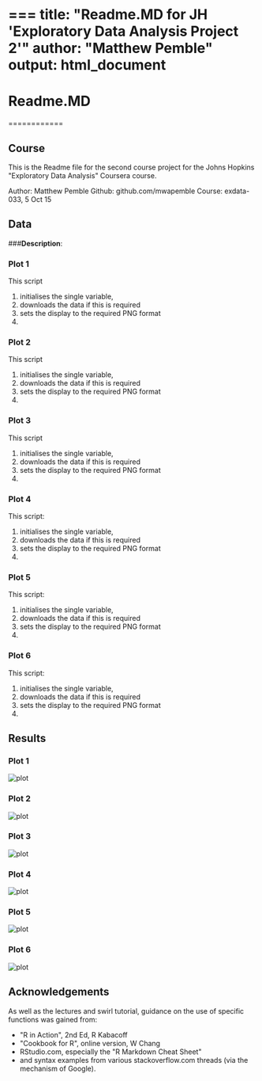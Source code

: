 ===
title: "Readme.MD for JH 'Exploratory Data Analysis Project 2'"
author: "Matthew Pemble"
output: html_document
===

# Readme.MD
============
## Course
This is the Readme file for the second course project
for the Johns Hopkins "Exploratory Data Analysis"
Coursera course.

Author: Matthew Pemble
Github: github.com/mwapemble
Course: exdata-033, 5 Oct 15

## Data


###<b>Description</b>: 


### Plot 1
This script 
<ol>
<li>initialises the single variable,</li>
<li>downloads the data if this is required</li>
<li>sets the display to the required PNG format</li>
<li></li></ol>

### Plot 2
This script 
<ol>
<li>initialises the single variable,</li>
<li>downloads the data if this is required</li>
<li>sets the display to the required PNG format</li>
<li></li></ol>

### Plot 3
This script 
<ol>
<li>initialises the single variable,</li>
<li>downloads the data if this is required</li>
<li>sets the display to the required PNG format</li>
<li></li>
</ol>

### Plot 4
This script:
<ol>
<li>initialises the single variable,</li>
<li>downloads the data if this is required</li>
<li>sets the display to the required PNG format</li>
<li></li></ol>

### Plot 5
This script:
<ol>
<li>initialises the single variable,</li>
<li>downloads the data if this is required</li>
<li>sets the display to the required PNG format</li>
<li></li></ol>

### Plot 6
This script:
<ol>
<li>initialises the single variable,</li>
<li>downloads the data if this is required</li>
<li>sets the display to the required PNG format</li>
<li></li></ol>

## Results

### Plot 1
![plot](plot1.png) 

### Plot 2
![plot](plot2.png) 

### Plot 3
![plot](plot3.png) 

### Plot 4
![plot](plot4.png)

### Plot 5
![plot](plot5.png)

### Plot 6
![plot](plot6.png)

## Acknowledgements
As well as the lectures and swirl tutorial, guidance on the use of specific functions was gained from:
<ul>
<li>"R in Action", 2nd Ed, R Kabacoff</li>
<li>"Cookbook for R", online version, W Chang</li>
<li>RStudio.com, especially the "R Markdown Cheat Sheet"</li>
<li>and syntax examples from various stackoverflow.com threads (via the mechanism of Google).</li></ul>


